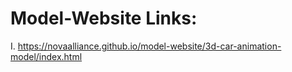 # Model-Website Links:
 I. https://novaalliance.github.io/model-website/3d-car-animation-model/index.html
